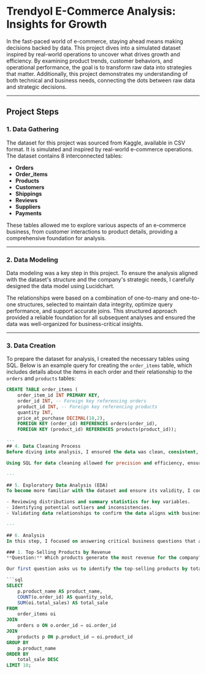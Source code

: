# Trendyol E-Commerce Analysis: Insights for Growth

In the fast-paced world of e-commerce, staying ahead means making decisions backed by data. This project dives into a simulated dataset inspired by real-world operations to uncover what drives growth and efficiency. By examining product trends, customer behaviors, and operational performance, the goal is to transform raw data into strategies that matter. Additionally, this project demonstrates my understanding of both technical and business needs, connecting the dots between raw data and strategic decisions.

---

## Project Steps

### 1. Data Gathering

The dataset for this project was sourced from Kaggle, available in CSV format. It is simulated and inspired by real-world e-commerce operations. The dataset contains 8 interconnected tables:

- **Orders**  
- **Order_items**  
- **Products**  
- **Customers**  
- **Shippings**  
- **Reviews**  
- **Suppliers**  
- **Payments**  

These tables allowed me to explore various aspects of an e-commerce business, from customer interactions to product details, providing a comprehensive foundation for analysis.

---

### 2. Data Modeling

Data modeling was a key step in this project. To ensure the analysis aligned with the dataset's structure and the company's strategic needs, I carefully designed the data model using Lucidchart.

The relationships were based on a combination of one-to-many and one-to-one structures, selected to maintain data integrity, optimize query performance, and support accurate joins. This structured approach provided a reliable foundation for all subsequent analyses and ensured the data was well-organized for business-critical insights.

---

### 3. Data Creation

To prepare the dataset for analysis, I created the necessary tables using SQL. Below is an example query for creating the `order_items` table, which includes details about the items in each order and their relationship to the `orders` and `products` tables:

```sql
CREATE TABLE order_items (
    order_item_id INT PRIMARY KEY,
    order_id INT, -- Foreign key referencing orders
    product_id INT, -- Foreign key referencing products
    quantity INT,
    price_at_purchase DECIMAL(10,2),
    FOREIGN KEY (order_id) REFERENCES orders(order_id),
    FOREIGN KEY (product_id) REFERENCES products(product_id));

---
## 4. Data Cleaning Process
Before diving into analysis, I ensured the data was clean, consistent, and ready for querying using SQL. Key steps included:- **Standardizing Text Data:** Ensured uniformity in columns like customer names and product categories using SQL functions such as `TRIM()` and `LOWER()`- **Removing Duplicates and Nulls:** Used SQL queries to identify and eliminate duplicate rows and handle missing values, maintaining data integrity.- **Validating Relationships:** Verified primary and foreign key relationships across tables using SQL to ensure accurate joins and referential integrity.

Using SQL for data cleaning allowed for precision and efficiency, ensuring the dataset was ready for detailed analysis and strategic decision-making.

---

## 5. Exploratory Data Analysis (EDA)
To become more familiar with the dataset and ensure its validity, I conducted exploratory data analysis. This involved:

- Reviewing distributions and summary statistics for key variables.
- Identifying potential outliers and inconsistencies.
- Validating data relationships to confirm the data aligns with business logic.

---

## 6. Analysis
In this step, I focused on answering critical business questions that align with common industry challenges and my own experience. These questions were designed to address the most relevant insights for the business. Each question is backed by SQL queries, analyses, and actionable strategies.

### 1. Top-Selling Products by Revenue
**Question:** Which products generate the most revenue for the company?

Our first question asks us to identify the top-selling products by total revenue. Understanding which products generate the most revenue helps the company prioritize inventory, refine pricing strategies, and plan targeted promotions.

```sql
SELECT  
    p.product_name AS product_name,  
    COUNT(o.order_id) AS quantity_sold,  
    SUM(oi.total_sales) AS total_sale  
FROM  
    order_items oi  
JOIN  
    orders o ON o.order_id = oi.order_id  
JOIN  
    products p ON p.product_id = oi.product_id  
GROUP BY  
    p.product_name  
ORDER BY  
    total_sale DESC  
LIMIT 10;

